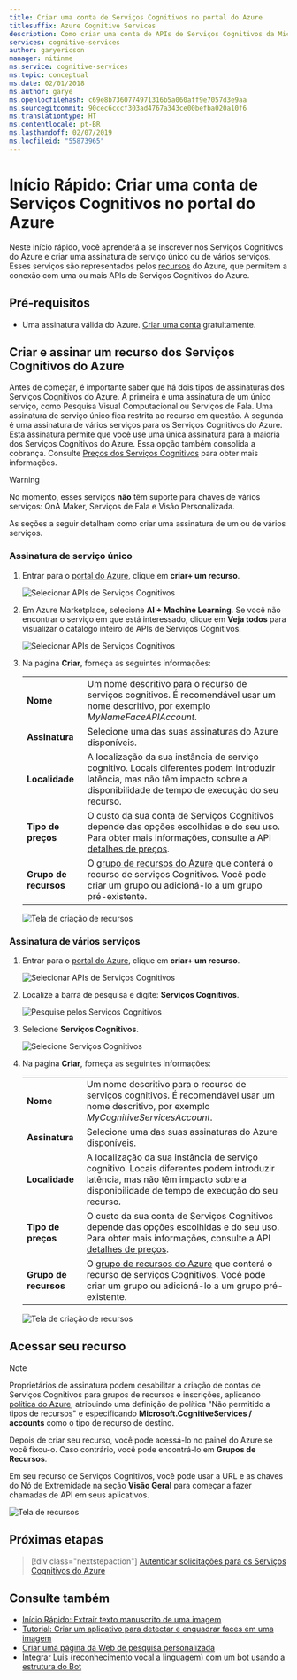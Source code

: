 ```yaml
---
title: Criar uma conta de Serviços Cognitivos no portal do Azure
titlesuffix: Azure Cognitive Services
description: Como criar uma conta de APIs de Serviços Cognitivos da Microsoft no portal do Azure.
services: cognitive-services
author: garyericson
manager: nitinme
ms.service: cognitive-services
ms.topic: conceptual
ms.date: 02/01/2018
ms.author: garye
ms.openlocfilehash: c69e8b7360774971316b5a060aff9e7057d3e9aa
ms.sourcegitcommit: 90cec6cccf303ad4767a343ce00befba020a10f6
ms.translationtype: HT
ms.contentlocale: pt-BR
ms.lasthandoff: 02/07/2019
ms.locfileid: "55873965"
---
```

# <a name="quickstart-create-a-cognitive-services-account-in-the-azure-portal"></a>Início Rápido: Criar uma conta de Serviços Cognitivos no portal do Azure

Neste início rápido, você aprenderá a se inscrever nos Serviços Cognitivos do Azure e criar uma assinatura de serviço único ou de vários serviços. Esses serviços são representados pelos [recursos](https://docs.microsoft.com/azure/azure-resource-manager/resource-group-portal) do Azure, que permitem a conexão com uma ou mais APIs de Serviços Cognitivos do Azure.

## <a name="prerequisites"></a>Pré-requisitos

* Uma assinatura válida do Azure. [Criar uma conta](https://azure.microsoft.com/free/) gratuitamente.

## <a name="create-and-subscribe-to-an-azure-cognitive-services-resource"></a>Criar e assinar um recurso dos Serviços Cognitivos do Azure

Antes de começar, é importante saber que há dois tipos de assinaturas dos Serviços Cognitivos do Azure. A primeira é uma assinatura de um único serviço, como Pesquisa Visual Computacional ou Serviços de Fala. Uma assinatura de serviço único fica restrita ao recurso em questão. A segunda é uma assinatura de vários serviços para os Serviços Cognitivos do Azure. Esta assinatura permite que você use uma única assinatura para a maioria dos Serviços Cognitivos do Azure. Essa opção também consolida a cobrança. Consulte [Preços dos Serviços Cognitivos](https://azure.microsoft.com/pricing/details/cognitive-services/) para obter mais informações.

>[!WARNING]
> No momento, esses serviços **não** têm suporte para chaves de vários serviços: QnA Maker, Serviços de Fala e Visão Personalizada.

As seções a seguir detalham como criar uma assinatura de um ou de vários serviços.

### <a name="single-service-subscription"></a>Assinatura de serviço único

1. Entrar para o [portal do Azure](http://portal.azure.com), clique em  **criar+ um recurso**.

    ![Selecionar APIs de Serviços Cognitivos](media/cognitive-services-apis-create-account/azurePortalScreen.png)

2. Em Azure Marketplace, selecione **AI + Machine Learning**. Se você não encontrar o serviço em que está interessado, clique em **Veja todos** para visualizar o catálogo inteiro de APIs de Serviços Cognitivos.

    ![Selecionar APIs de Serviços Cognitivos](media/cognitive-services-apis-create-account/azureMarketplace.png)

3. Na página **Criar**, forneça as seguintes informações:

    |    |    |
    |--|--|
    | **Nome** | Um nome descritivo para o recurso de serviços cognitivos. É recomendável usar um nome descritivo, por exemplo *MyNameFaceAPIAccount*. |
    | **Assinatura** | Selecione uma das suas assinaturas do Azure disponíveis. |
    | **Localidade** | A localização da sua instância de serviço cognitivo. Locais diferentes podem introduzir latência, mas não têm impacto sobre a disponibilidade de tempo de execução do seu recurso. |
    | **Tipo de preços** | O custo da sua conta de Serviços Cognitivos depende das opções escolhidas e do seu uso. Para obter mais informações, consulte a API [detalhes de preços](https://azure.microsoft.com/pricing/details/cognitive-services/).
    | **Grupo de recursos** | O [grupo de recursos do Azure](https://docs.microsoft.com/azure/architecture/cloud-adoption/getting-started/azure-resource-access#what-is-an-azure-resource-group) que conterá o recurso de serviços Cognitivos. Você pode criar um grupo ou adicioná-lo a um grupo pré-existente. |

    ![Tela de criação de recursos](media/cognitive-services-apis-create-account/resource_create_screen.png)

### <a name="multi-service-subscription"></a>Assinatura de vários serviços

1. Entrar para o [portal do Azure](http://portal.azure.com), clique em  **criar+ um recurso**.

    ![Selecionar APIs de Serviços Cognitivos](media/cognitive-services-apis-create-account/azurePortalScreenMulti.png)

2. Localize a barra de pesquisa e digite: **Serviços Cognitivos**.

    ![Pesquise pelos Serviços Cognitivos](media/cognitive-services-apis-create-account/azureCogServSearchMulti.png)

3. Selecione **Serviços Cognitivos**.

    ![Selecione Serviços Cognitivos](media/cognitive-services-apis-create-account/azureMarketplaceMulti.png)

3. Na página **Criar**, forneça as seguintes informações:

    |    |    |
    |--|--|
    | **Nome** | Um nome descritivo para o recurso de serviços cognitivos. É recomendável usar um nome descritivo, por exemplo *MyCognitiveServicesAccount*. |
    | **Assinatura** | Selecione uma das suas assinaturas do Azure disponíveis. |
    | **Localidade** | A localização da sua instância de serviço cognitivo. Locais diferentes podem introduzir latência, mas não têm impacto sobre a disponibilidade de tempo de execução do seu recurso. |
    | **Tipo de preços** | O custo da sua conta de Serviços Cognitivos depende das opções escolhidas e do seu uso. Para obter mais informações, consulte a API [detalhes de preços](https://azure.microsoft.com/pricing/details/cognitive-services/).
    | **Grupo de recursos** | O [grupo de recursos do Azure](https://docs.microsoft.com/azure/architecture/cloud-adoption/getting-started/azure-resource-access#what-is-an-azure-resource-group) que conterá o recurso de serviços Cognitivos. Você pode criar um grupo ou adicioná-lo a um grupo pré-existente. |

    ![Tela de criação de recursos](media/cognitive-services-apis-create-account/resource_create_screen_multi.png)

## <a name="access-your-resource"></a>Acessar seu recurso

> [!NOTE]
> Proprietários de assinatura podem desabilitar a criação de contas de Serviços Cognitivos para grupos de recursos e inscrições, aplicando [política do Azure](https://docs.microsoft.com/azure/governance/policy/overview#policy-definition), atribuindo uma definição de política "Não permitido a tipos de recursos" e especificando **Microsoft.CognitiveServices / accounts** como o tipo de recurso de destino.

Depois de criar seu recurso, você pode acessá-lo no painel do Azure se você fixou-o. Caso contrário, você pode encontrá-lo em **Grupos de Recursos**.

Em seu recurso de Serviços Cognitivos, você pode usar a URL e as chaves do Nó de Extremidade na seção **Visão Geral** para começar a fazer chamadas de API em seus aplicativos.

![Tela de recursos](media/cognitive-services-apis-create-account/resourceScreen.png)

## <a name="next-steps"></a>Próximas etapas

> [!div class="nextstepaction"]
> [Autenticar solicitações para os Serviços Cognitivos do Azure](authentication.md)

## <a name="see-also"></a>Consulte também

* [Início Rápido: Extrair texto manuscrito de uma imagem](https://docs.microsoft.com/azure/cognitive-services/computer-vision/quickstarts/csharp-hand-text)
* [Tutorial: Criar um aplicativo para detectar e enquadrar faces em uma imagem](https://docs.microsoft.com/azure/cognitive-services/Face/Tutorials/FaceAPIinCSharpTutorial)
* [Criar uma página da Web de pesquisa personalizada](https://docs.microsoft.com/azure/cognitive-services/bing-custom-search/tutorials/custom-search-web-page)
* [Integrar Luis (reconhecimento vocal a linguagem) com um bot usando a estrutura do Bot](https://docs.microsoft.com/azure/cognitive-services/luis/luis-nodejs-tutorial-build-bot-framework-sample)

